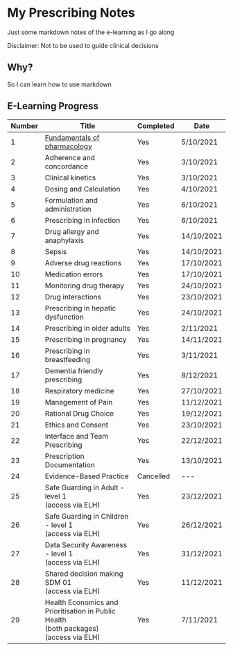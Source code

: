 # My Prescribing Notes

Just some markdown notes of the e-learning as I go along

Disclaimer: Not to be used to guide clinical decisions

## Why?

So I can learn how to use markdown

## E-Learning Progress

| Number | Title | Completed | Date  |
| --- | --- | --- | --- |
| 1 | [Fundamentals of pharmacology](01_Fundamentals_of_Pharmacology.md) | Yes | 5/10/2021 |
| 2 | Adherence and concordance | Yes | 3/10/2021 |
| 3 | Clinical kinetics | Yes | 3/10/2021 |
| 4 | Dosing and Calculation | Yes | 4/10/2021 |
| 5 | Formulation and administration | Yes | 6/10/2021 |
| 6 | Prescribing in infection | Yes | 6/10/2021 |
| 7 | Drug allergy and anaphylaxis | Yes | 14/10/2021 |
| 8 | Sepsis | Yes | 14/10/2021 |
| 9 | Adverse drug reactions | Yes | 17/10/2021 |
| 10 | Medication errors | Yes | 17/10/2021 |
| 11 | Monitoring drug therapy | Yes | 24/10/2021 |
| 12 | Drug interactions | Yes | 23/10/2021 |
| 13 | Prescribing in hepatic dysfunction | Yes | 24/10/2021 |
| 14 | Prescribing in older adults | Yes | 2/11/2021 |
| 15 | Prescribing in pregnancy | Yes | 14/11/2021 |
| 16 | Prescribing in breastfeeding | Yes | 3/11/2021 |
| 17 | Dementia friendly prescribing | Yes | 8/12/2021 |
| 18 | Respiratory medicine | Yes | 27/10/2021 |
| 19 | Management of Pain | Yes | 11/12/2021 |
| 20 | Rational Drug Choice | Yes | 19/12/2021 |
| 21 | Ethics and Consent | Yes | 23/10/2021 |
| 22 | Interface and Team Prescribing | Yes | 22/12/2021 |
| 23 | Prescription Documentation | Yes | 13/10/2021 |
| 24 | Evidence-Based Practice | Cancelled | --- |
| 25 | Safe Guarding in Adult -level 1<br>(access via ELH) | Yes | 23/12/2021 |
| 26 | Safe Guarding in Children - level 1<br>(access via ELH) | Yes | 26/12/2021 |
| 27 | Data Security Awareness - level 1<br>(access via ELH) | Yes | 31/12/2021 |
| 28 | Shared decision making SDM 01<br>(access via ELH) | Yes | 11/12/2021 |
| 29 | Health Economics and Prioritisation in Public Health<br>(both packages)<br>(access via ELH) | Yes | 7/11/2021 |
